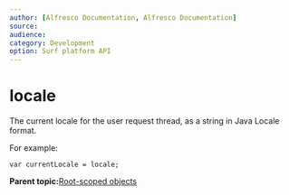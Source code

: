```yaml
---
author: [Alfresco Documentation, Alfresco Documentation]
source: 
audience: 
category: Development
option: Surf platform API
---
```


# locale

The current locale for the user request thread, as a string in Java Locale format.

For example:

```
var currentLocale = locale;
```

**Parent topic:**[Root-scoped objects](../references/APISurf-rootscoped.md)

